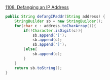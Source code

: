 [1108. Defanging an IP Address](https://leetcode.com/problems/defanging-an-ip-address/)

```java
public String defangIPaddr(String address) {
    StringBuilder sb = new StringBuilder();
    for(char c : address.toCharArray()){
        if(!Character.isDigit(c)){
            sb.append('[');
            sb.append(c);
            sb.append(']');
        }else{
            sb.append(c);
        }
    }
    return sb.toString();
}
```